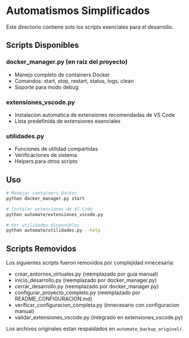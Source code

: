 # Automatismos Simplificados

Este directorio contiene solo los scripts esenciales para el desarrollo.

## Scripts Disponibles

### docker_manager.py (en raiz del proyecto)
- Manejo completo de containers Docker
- Comandos: start, stop, restart, status, logs, clean
- Soporte para modo debug

### extensiones_vscode.py  
- Instalacion automatica de extensiones recomendadas de VS Code
- Lista predefinida de extensiones esenciales

### utilidades.py
- Funciones de utilidad compartidas
- Verificaciones de sistema
- Helpers para otros scripts

## Uso

```bash
# Manejar containers Docker
python docker_manager.py start

# Instalar extensiones de VS Code
python automate/extensiones_vscode.py

# Ver utilidades disponibles
python automate/utilidades.py --help
```

## Scripts Removidos

Los siguientes scripts fueron removidos por complejidad innecesaria:
- crear_entornos_virtuales.py (reemplazado por guia manual)
- inicio_desarrollo.py (reemplazado por docker_manager.py)
- cerrar_desarrollo.py (reemplazado por docker_manager.py) 
- configurar_proyecto_completo.py (reemplazado por README_CONFIGURACION.md)
- verificar_configuracion_completa.py (innecesario con configuracion manual)
- validar_extensiones_vscode.py (integrado en extensiones_vscode.py)

Los archivos originales estan respaldados en `automate_backup_original/`.